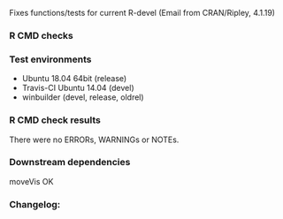 Fixes functions/tests for current R-devel (Email from CRAN/Ripley, 4.1.19)

### R CMD checks
### Test environments
* Ubuntu 18.04 64bit (release)
* Travis-CI Ubuntu 14.04 (devel)
* winbuilder (devel, release, oldrel)

### R CMD check results
There were no ERRORs, WARNINGs or NOTEs. 

### Downstream dependencies
moveVis OK


### Changelog:
